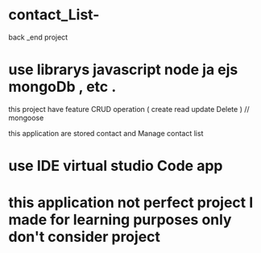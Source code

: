 # contact_List-
back _end project

# use librarys javascript node ja ejs mongoDb , etc . 
this project have feature CRUD operation ( create read update Delete ) // mongoose 

this application are stored contact and Manage contact list 

# use IDE virtual studio Code app  

# this application not perfect project I made for learning purposes only don't consider project 
